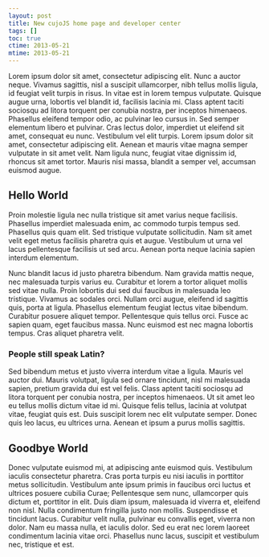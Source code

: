 ```yaml
---
layout: post
title: New cujoJS home page and developer center
tags: []
toc: true
ctime: 2013-05-21
mtime: 2013-05-21
---
```


Lorem ipsum dolor sit amet, consectetur adipiscing elit. Nunc a auctor neque. Vivamus sagittis, nisl a suscipit ullamcorper, nibh tellus mollis ligula, id feugiat velit turpis in risus. In vitae est in lorem tempus vulputate. Quisque augue urna, lobortis vel blandit id, facilisis lacinia mi. Class aptent taciti sociosqu ad litora torquent per conubia nostra, per inceptos himenaeos. Phasellus eleifend tempor odio, ac pulvinar leo cursus in. Sed semper elementum libero et pulvinar. Cras lectus dolor, imperdiet ut eleifend sit amet, consequat eu nunc. Vestibulum vel elit turpis. Lorem ipsum dolor sit amet, consectetur adipiscing elit. Aenean et mauris vitae magna semper vulputate in sit amet velit. Nam ligula nunc, feugiat vitae dignissim id, rhoncus sit amet tortor. Mauris nisi massa, blandit a semper vel, accumsan euismod augue.

<a name="jump"></a>

## Hello World

Proin molestie ligula nec nulla tristique sit amet varius neque facilisis. Phasellus imperdiet malesuada enim, ac commodo turpis tempus sed. Phasellus quis quam elit. Sed tristique vulputate sollicitudin. Nam sit amet velit eget metus facilisis pharetra quis et augue. Vestibulum ut urna vel lacus pellentesque facilisis ut sed arcu. Aenean porta neque lacinia sapien interdum elementum.

Nunc blandit lacus id justo pharetra bibendum. Nam gravida mattis neque, nec malesuada turpis varius eu. Curabitur et lorem a tortor aliquet mollis sed vitae nulla. Proin lobortis dui sed dui faucibus in malesuada leo tristique. Vivamus ac sodales orci. Nullam orci augue, eleifend id sagittis quis, porta at ligula. Phasellus elementum feugiat lectus vitae bibendum. Curabitur posuere aliquet tempor. Pellentesque quis tellus orci. Fusce ac sapien quam, eget faucibus massa. Nunc euismod est nec magna lobortis tempus. Cras aliquet pharetra velit.

### People still speak Latin?

Sed bibendum metus et justo viverra interdum vitae a ligula. Mauris vel auctor dui. Mauris volutpat, ligula sed ornare tincidunt, nisl mi malesuada sapien, pretium gravida dui est vel felis. Class aptent taciti sociosqu ad litora torquent per conubia nostra, per inceptos himenaeos. Ut sit amet leo eu tellus mollis dictum vitae id mi. Quisque felis tellus, lacinia at volutpat vitae, feugiat quis est. Duis suscipit lorem nec elit vulputate semper. Donec quis leo lacus, eu ultrices urna. Aenean et ipsum a purus mollis sagittis.

## Goodbye World

Donec vulputate euismod mi, at adipiscing ante euismod quis. Vestibulum iaculis consectetur pharetra. Cras porta turpis eu nisi iaculis in porttitor metus sollicitudin. Vestibulum ante ipsum primis in faucibus orci luctus et ultrices posuere cubilia Curae; Pellentesque sem nunc, ullamcorper quis dictum et, porttitor in elit. Duis diam ipsum, malesuada id viverra et, eleifend non nisl. Nulla condimentum fringilla justo non mollis. Suspendisse et tincidunt lacus. Curabitur velit nulla, pulvinar eu convallis eget, viverra non dolor. Nam eu massa nulla, et iaculis dolor. Sed eu erat nec lorem laoreet condimentum lacinia vitae orci. Phasellus nunc lacus, suscipit et vestibulum nec, tristique et est.
